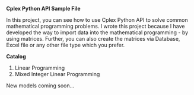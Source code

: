 **Cplex Python API Sample File**

In this project, you can see how to use Cplex Python API to solve common mathematical programming problems. I wrote this project because I have developed the way to import data into the mathematical programming - by using matrices. Further, you can also create the matrices via Database, Excel file or any other file type which you prefer.

**Catalog**
1. Linear Programming
2. Mixed Integer Linear Programming

New models coming soon...